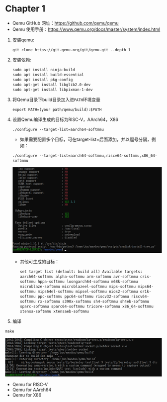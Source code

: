 # Chapter 1

- Qemu GitHub 网址：<https://github.com/qemu/qemu>
- Qemu 使用手册：<https://www.qemu.org/docs/master/system/index.html>

1. 安装qemu:

    ```shell
    git clone https://git.qemu.org/git/qemu.git --depth 1
    ```

2. 安装依赖:

    ```shell
    sudo apt install ninja-build
    sudo apt install build-essential
    sudo apt install pkg-config
    sudo apt-get install libglib2.0-dev
    sudo apt-get install libpixman-1-dev
    ```

3. 将Qemu目录下build目录加入进`PATH`环境变量

    ```shell
    export PATH=(your path/qemu/build):$PATH
    ```

4. 设置Qemu编译生成的目标为RISC-V，AArch64，X86

      ```shell
      ./configure --target-list=aarch64-softmmu
      ```

     - 如果需要配置多个目标，可在target-list=后面添加，并以逗号分隔，例如：

      ```shell
      ./configure --target-list=aarch64-softmmu,riscv64-softmmu,x86_64-softmmu
      ```

      ![result](assert/task1.1.1.png)

    - 其他可生成的目标：

      ```shell
      set target list (default: build all) Available targets: aarch64-softmmu alpha-softmmu arm-softmmu avr-softmmu cris-softmmu hppa-softmmu loongarch64-softmmu m68k-softmmu microblaze-softmmu microblazeel-softmmu mips-softmmu mips64-softmmu mips64el-softmmu mipsel-softmmu nios2-softmmu or1k-softmmu ppc-softmmu ppc64-softmmu riscv32-softmmu riscv64-softmmu rx-softmmu s390x-softmmu sh4-softmmu sh4eb-softmmu sparc-softmmu sparc64-softmmu tricore-softmmu x86_64-softmmu xtensa-softmmu xtensaeb-softmmu
      ```

5. 编译

``` shell
make
```

![result](assert/task1.1.2.png)

- Qemu for RISC-V
- Qemu for AArch64
- Qemu for X86
